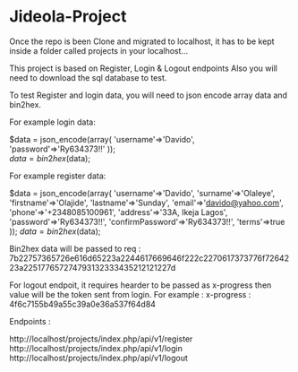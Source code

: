 # Jideola-Project

Once the repo is been Clone and migrated to localhost, it has to be kept inside a folder called projects in your localhost...

This project is based on Register, Login & Logout endpoints
Also you will need to download the sql database to test.

To test Register and login data, you will need to json encode array data and bin2hex.

For example login data: 

$data = json_encode(array(
    'username'=>'Davido',
    'password'=>'Ry634373!!'
)); <br/>
$data = bin2hex($data);



For example register data: 

$data = json_encode(array(
    'username'=>'Davido',
    'surname'=>'Olaleye',
    'firstname'=>'Olajide',
    'lastname'=>'Sunday',
    'email'=>'davido@yahoo.com',
    'phone'=>'+2348085100961',
    'address'=>'33A, Ikeja Lagos',
    'password'=>'Ry634373!!',
    'confirmPassword'=>'Ry634373!!',
    'terms'=>true
));
$data = bin2hex($data);


Bin2hex data will be passed to req : 7b22757365726e616d65223a2244617669646f222c2270617373776f7264223a225177657274793132333435212121227d

For logout endpoit, it requires hearder to be passed as x-progress then value will be the token sent from login.
For example : x-progress : 4f6c7155b49a55c39a0e36a537f64d84



Endpoints : 

http://localhost/projects/index.php/api/v1/register <br/>
http://localhost/projects/index.php/api/v1/login <br/>
http://localhost/projects/index.php/api/v1/logout

